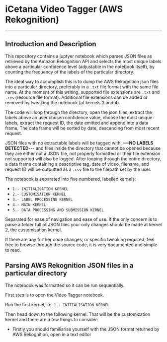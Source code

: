 # **iCetana Video Tagger (AWS Rekognition)**
___________________________________________________________________________________________________________________________________________


## Introduction and Description

  This repository contains a juptyer notebook which parses JSON files as retrieved by the Amazon Rekognition API and selects the most unique labels above a particular confidence level (adjustable in the notebook itself), by counting the frequency of the labels of the particular directory. 
  
  The ideal way to accomplish this is to dump the AWS Rekognition json files into a particular directory, preferably in a `.txt` file format with the same file name. At the moment of this writing, supported file extensions are `.txt` and `.res` (resource file format). Additional file extensions can be added or removed by tweaking the notebook (at kernels 3 and 4). 
  
  The code will loop through the directory, open the json files, extract the labels above an user chosen confidence value, choose the most unique labels, extract the request ID, the date emitted and append into a data frame. The data frame will be sorted by date, descending from most recent request.
  
  JSON files with no extractable labels will be tagged with: __---NO LABELS DETECTED---__ and files inside the directory that cannot be opened because they are either not a JSON file, not properly formatted or their file extension not supported will also be logged. After looping through the entire directory, a data frame containing a descriptive tag, date of video, filename, and request ID will be outputted as a `.csv` file to the filepath set by the user. 
  
  The notebook is separated into five numbered, labelled kernels: 
  
  - `1.- INITIALISATION KERNEL` 
  - `2.- CUSTOMISATION KERNEL` 
  - `3.- LABEL PROCESSING KERNEL`
  - `4.- MAIN KERNEL`
  - `5.- DATA PROCESSING AND SUBMISSION KERNEL`
  
  Separated for ease of navigation and ease of use. If the only concern is to parse a folder full of JSON files your only changes should be made at kernel 2, the customisation kernel. 
  
  If there are any further code changes, or specific tweaking required, feel free to browse through the source code, it is very documented and simple to read.
  
 ## Parsing AWS Rekognition JSON files in a particular directory
 
 The notebook was formatted so it can be run sequentially.
 
 First step is to open the Video Tagger notebook.
 
 Run the first kernel, i.e. `1.- INITIALISATION KERNEL`
 
 Then head down to the following kernel. That will be the customization kernel and there are a few things to consider: 
 
 - Firstly you should familiarise yourself with the JSON format returned by AWS Rekognition, open in a text editor 
